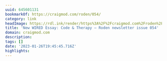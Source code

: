 ```yaml
---
uuid: 645601131
bookmarkOf: https://craigmod.com/roden/054/
category: link
headImage: https://rdl.ink/render/https%3A%2F%2Fcraigmod.com%2Froden%2F054%2F
title: 'New WIRED Essay: Code & Therapy — Roden newsletter issue 054'
domain: craigmod.com
description: 
tags: []
date: '2023-01-26T19:45:45.716Z'
highlights: 
---
```




